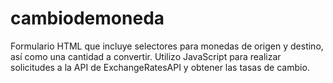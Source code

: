# cambiodemoneda
Formulario HTML que incluye selectores para monedas de origen y destino, así como una cantidad a convertir. Utilizo JavaScript para realizar solicitudes a la API de ExchangeRatesAPI y obtener las tasas de cambio.
